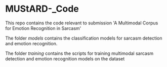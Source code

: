 # MUStARD-_Code

This repo contains the code relevant to submission 'A Multimodal Corpus for Emotion Recognition in Sarcasm'

The folder _models_ contains the classification models for sarcasm detection and emotion recognition.

The folder _training_ contains the scripts for training multimodal sarcasm detection and emotion recognition models on the dataset
